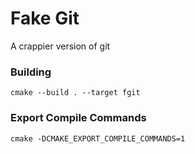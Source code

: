 # Fake Git

A crappier version of git

### Building

```
cmake --build . --target fgit
```

### Export Compile Commands

```
cmake -DCMAKE_EXPORT_COMPILE_COMMANDS=1
```
